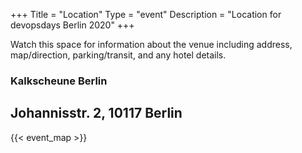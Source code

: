 +++
Title = "Location"
Type = "event"
Description = "Location for devopsdays Berlin 2020"
+++

Watch this space for information about the venue including address, map/direction, parking/transit, and any hotel details.

<!-- Uncomment this only if you have set the coordinates for your location in the config yaml. Get Latitude and Longitude of a Point: http://itouchmap.com/latlong.html -->
### <strong>Kalkscheune Berlin</strong>
## Johannisstr. 2, 10117 Berlin
{{< event_map >}} 
